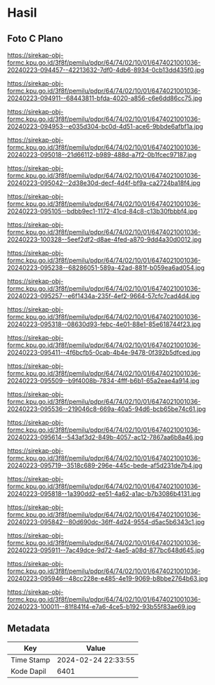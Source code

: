 # Hasil

## Foto C Plano

https://sirekap-obj-formc.kpu.go.id/3f8f/pemilu/pdpr/64/74/02/10/01/6474021001036-20240223-094457--42213632-7df0-4db6-8934-0cb13dd435f0.jpg

https://sirekap-obj-formc.kpu.go.id/3f8f/pemilu/pdpr/64/74/02/10/01/6474021001036-20240223-094911--68443811-bfda-4020-a856-c6e6dd86cc75.jpg

https://sirekap-obj-formc.kpu.go.id/3f8f/pemilu/pdpr/64/74/02/10/01/6474021001036-20240223-094953--e035d304-bc0d-4d51-ace6-9bbde6afbf1a.jpg

https://sirekap-obj-formc.kpu.go.id/3f8f/pemilu/pdpr/64/74/02/10/01/6474021001036-20240223-095018--21d66112-b989-488d-a7f2-0b1fcec97187.jpg

https://sirekap-obj-formc.kpu.go.id/3f8f/pemilu/pdpr/64/74/02/10/01/6474021001036-20240223-095042--2d38e30d-decf-4d4f-bf9a-ca2724ba18f4.jpg

https://sirekap-obj-formc.kpu.go.id/3f8f/pemilu/pdpr/64/74/02/10/01/6474021001036-20240223-095105--bdbb9ec1-1172-41cd-84c8-c13b30fbbbf4.jpg

https://sirekap-obj-formc.kpu.go.id/3f8f/pemilu/pdpr/64/74/02/10/01/6474021001036-20240223-100328--5eef2df2-d8ae-4fed-a870-9dd4a30d0012.jpg

https://sirekap-obj-formc.kpu.go.id/3f8f/pemilu/pdpr/64/74/02/10/01/6474021001036-20240223-095238--68286051-589a-42ad-881f-b059ea6ad054.jpg

https://sirekap-obj-formc.kpu.go.id/3f8f/pemilu/pdpr/64/74/02/10/01/6474021001036-20240223-095257--e6f1434a-235f-4ef2-9664-57cfc7cad4d4.jpg

https://sirekap-obj-formc.kpu.go.id/3f8f/pemilu/pdpr/64/74/02/10/01/6474021001036-20240223-095318--08630d93-febc-4e01-88e1-85e618744f23.jpg

https://sirekap-obj-formc.kpu.go.id/3f8f/pemilu/pdpr/64/74/02/10/01/6474021001036-20240223-095411--4f6bcfb5-0cab-4b4e-9478-0f392b5dfced.jpg

https://sirekap-obj-formc.kpu.go.id/3f8f/pemilu/pdpr/64/74/02/10/01/6474021001036-20240223-095509--b9f4008b-7834-4fff-b6b1-65a2eae4a914.jpg

https://sirekap-obj-formc.kpu.go.id/3f8f/pemilu/pdpr/64/74/02/10/01/6474021001036-20240223-095536--219046c8-669a-40a5-94d6-bcb65be74c61.jpg

https://sirekap-obj-formc.kpu.go.id/3f8f/pemilu/pdpr/64/74/02/10/01/6474021001036-20240223-095614--543af3d2-849b-4057-ac12-7867aa6b8a46.jpg

https://sirekap-obj-formc.kpu.go.id/3f8f/pemilu/pdpr/64/74/02/10/01/6474021001036-20240223-095719--3518c689-296e-445c-bede-af5d231de7b4.jpg

https://sirekap-obj-formc.kpu.go.id/3f8f/pemilu/pdpr/64/74/02/10/01/6474021001036-20240223-095818--1a390dd2-ee51-4a62-a1ac-b7b3086b4131.jpg

https://sirekap-obj-formc.kpu.go.id/3f8f/pemilu/pdpr/64/74/02/10/01/6474021001036-20240223-095842--80d690dc-36ff-4d24-9554-d5ac5b6343c1.jpg

https://sirekap-obj-formc.kpu.go.id/3f8f/pemilu/pdpr/64/74/02/10/01/6474021001036-20240223-095911--7ac49dce-9d72-4ae5-a08d-877bc648d645.jpg

https://sirekap-obj-formc.kpu.go.id/3f8f/pemilu/pdpr/64/74/02/10/01/6474021001036-20240223-095946--48cc228e-e485-4e19-9069-b8bbe2764b63.jpg

https://sirekap-obj-formc.kpu.go.id/3f8f/pemilu/pdpr/64/74/02/10/01/6474021001036-20240223-100011--81f841f4-e7a6-4ce5-b192-93b55f83ae69.jpg


## Metadata

| Key        | Value               |
| ---------- | ------------------- |
| Time Stamp | 2024-02-24 22:33:55 |
| Kode Dapil | 6401                |



